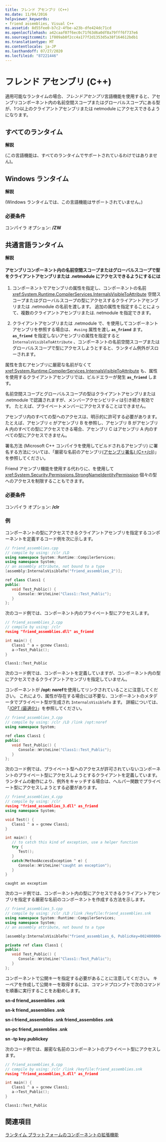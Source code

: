 ```yaml
---
title: フレンド アセンブリ (C++)
ms.date: 11/04/2016
helpviewer_keywords:
- friend assemblies, Visual C++
ms.assetid: 8d55fee0-b7c2-4fbe-a23b-dfe424dc71cd
ms.openlocfilehash: a42caaf07f6ec0c71f63d6a0df8a79fff6f737e6
ms.sourcegitcommit: 1f009ab0f2cc4a177f2d1353d5a38f164612bdb1
ms.translationtype: MT
ms.contentlocale: ja-JP
ms.lasthandoff: 07/27/2020
ms.locfileid: "87221446"
---
```

# <a name="friend-assemblies-c"></a>フレンド アセンブリ (C++)

適用可能なランタイムの場合、*フレンドアセンブリ*言語機能を使用すると、アセンブリコンポーネント内の名前空間スコープまたはグローバルスコープにある型が、1つ以上のクライアントアセンブリまたは netmodule にアクセスできるようになります。

## <a name="all-runtimes"></a>すべてのランタイム

**解説**

(この言語機能は、すべてのランタイムでサポートされているわけではありません)。

## <a name="windows-runtime"></a>Windows ランタイム

**解説**

(Windows ランタイムでは、この言語機能はサポートされていません。)

### <a name="requirements"></a>必要条件

コンパイラ オプション: **/ZW**

## <a name="common-language-runtime"></a>共通言語ランタイム

**解説**

#### <a name="to-make-types-at-namespace-scope-or-global-scope-in-an-assembly-component-accessible-to-a-client-assembly-or-netmodule"></a>アセンブリコンポーネント内の名前空間スコープまたはグローバルスコープで型をクライアントアセンブリまたは .netmodule にアクセスできるようにするには

1. コンポーネントでアセンブリの属性を指定し、コンポーネントの名前 <xref:System.Runtime.CompilerServices.InternalsVisibleToAttribute> 空間スコープまたはグローバルスコープの型にアクセスするクライアントアセンブリまたは .netmodule の名前を渡します。  追加の属性を指定することによって、複数のクライアントアセンブリまたは. netmodule を指定できます。

1. クライアントアセンブリまたは .netmodule で、を使用してコンポーネントアセンブリを参照する場合は、 `#using` 属性を渡し **`as_friend`** ます。  **`as_friend`** を指定しないアセンブリの属性を指定すると `InternalsVisibleToAttribute` 、コンポーネントの名前空間スコープまたはグローバルスコープで型にアクセスしようとすると、ランタイム例外がスローされます。

属性を含むアセンブリに厳密な名前がなくて <xref:System.Runtime.CompilerServices.InternalsVisibleToAttribute> も、属性を使用するクライアントアセンブリでは、ビルドエラーが発生 **`as_friend`** します。

名前空間スコープとグローバルスコープの型はクライアントアセンブリまたは .netmodule で認識されますが、メンバーアクセシビリティは引き続き有効です。  たとえば、プライベートメンバーにアクセスすることはできません。

アセンブリ内のすべての型へのアクセスは、明示的に許可する必要があります。  たとえば、アセンブリ c がアセンブリ B を参照し、アセンブリ B がアセンブリ A 内のすべての型にアクセスできる場合、アセンブリ C はアセンブリ A 内のすべての型にアクセスできません。

署名方法 (Microsoft C++ コンパイラを使用してビルドされるアセンブリ) に署名する方法については、「厳密な名前のアセンブリ[(アセンブリ署名) (C++/cli](../dotnet/strong-name-assemblies-assembly-signing-cpp-cli.md))」を参照してください。

Friend アセンブリ機能を使用する代わりに、を使用して <xref:System.Security.Permissions.StrongNameIdentityPermission> 個々の型へのアクセスを制限することもできます。

### <a name="requirements"></a>必要条件

コンパイラ オプション: **/clr**

### <a name="examples"></a>例

コンポーネントの型にアクセスできるクライアントアセンブリを指定するコンポーネントを定義するコード例を次に示します。

```cpp
// friend_assemblies.cpp
// compile by using: /clr /LD
using namespace System::Runtime::CompilerServices;
using namespace System;
// an assembly attribute, not bound to a type
[assembly:InternalsVisibleTo("friend_assemblies_2")];

ref class Class1 {
public:
   void Test_Public() {
      Console::WriteLine("Class1::Test_Public");
   }
};
```

次のコード例では、コンポーネント内のプライベート型にアクセスします。

```cpp
// friend_assemblies_2.cpp
// compile by using: /clr
#using "friend_assemblies.dll" as_friend

int main() {
   Class1 ^ a = gcnew Class1;
   a->Test_Public();
}
```

```Output
Class1::Test_Public
```

次のコード例では、コンポーネントを定義していますが、コンポーネント内の型にアクセスできるクライアントアセンブリを指定していません。

コンポーネントが **/opt: noref**を使用してリンクされていることに注意してください。 これにより、属性が存在する場合には不要な、コンポーネントのメタデータでプライベート型が生成され `InternalsVisibleTo` ます。 詳細については、「[/OPT (最適化)](../build/reference/opt-optimizations.md)」を参照してください。

```cpp
// friend_assemblies_3.cpp
// compile by using: /clr /LD /link /opt:noref
using namespace System;

ref class Class1 {
public:
   void Test_Public() {
      Console::WriteLine("Class1::Test_Public");
   }
};
```

次のコード例では、プライベート型へのアクセスが許可されていないコンポーネントのプライベート型にアクセスしようとするクライアントを定義しています。 ランタイムの動作により、例外をキャッチする場合は、ヘルパー関数でプライベート型にアクセスしようとする必要があります。

```cpp
// friend_assemblies_4.cpp
// compile by using: /clr
#using "friend_assemblies_3.dll" as_friend
using namespace System;

void Test() {
   Class1 ^ a = gcnew Class1;
}

int main() {
   // to catch this kind of exception, use a helper function
   try {
      Test();
   }
   catch(MethodAccessException ^ e) {
      Console::WriteLine("caught an exception");
   }
}
```

```Output
caught an exception
```

次のコード例では、コンポーネント内の型にアクセスできるクライアントアセンブリを指定する厳密な名前のコンポーネントを作成する方法を示します。

```cpp
// friend_assemblies_5.cpp
// compile by using: /clr /LD /link /keyfile:friend_assemblies.snk
using namespace System::Runtime::CompilerServices;
using namespace System;
// an assembly attribute, not bound to a type

[assembly:InternalsVisibleTo("friend_assemblies_6, PublicKey=00240000048000009400000006020000002400005253413100040000010001000bf45d77fd991f3bff0ef51af48a12d35699e04616f27ba561195a69ebd3449c345389dc9603d65be8cd1987bc7ea48bdda35ac7d57d3d82c666b7fc1a5b79836d139ef0ac8c4e715434211660f481612771a9f7059b9b742c3d8af00e01716ed4b872e6f1be0e94863eb5745224f0deaba5b137624d7049b6f2d87fba639fc5")];

private ref class Class1 {
public:
   void Test_Public() {
      Console::WriteLine("Class1::Test_Public");
   }
};
```

コンポーネントで公開キーを指定する必要があることに注意してください。 キーペアを作成して公開キーを取得するには、コマンドプロンプトで次のコマンドを順番に実行することをお勧めします。

**sn-d friend_assemblies .snk**

**sn-k friend_assemblies .snk**

**sn-i friend_assemblies .snk friend_assemblies .snk**

**sn-pc friend_assemblies .snk**

**sn -tp key.publickey**

次のコード例では、厳密な名前のコンポーネントのプライベート型にアクセスします。

```cpp
// friend_assemblies_6.cpp
// compile by using: /clr /link /keyfile:friend_assemblies.snk
#using "friend_assemblies_5.dll" as_friend

int main() {
   Class1 ^ a = gcnew Class1;
   a->Test_Public();
}
```

```Output
Class1::Test_Public
```

## <a name="see-also"></a>関連項目

[ランタイム プラットフォームのコンポーネントの拡張機能](../extensions/component-extensions-for-runtime-platforms.md)

